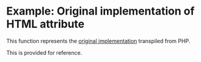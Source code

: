 # Example: Original implementation of HTML attribute

This function represents the [original implementation][mcaskill/php-html-build-attributes]
transpiled from PHP.

This is provided for reference.

[mcaskill/php-html-build-attributes]: https://github.com/mcaskill/php-html-build-attributes/tree/v1.2.1
